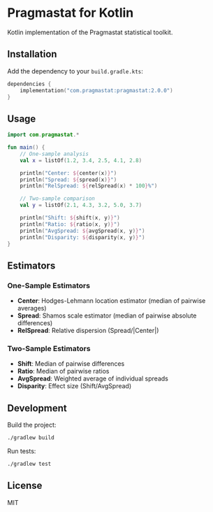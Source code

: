 # Pragmastat for Kotlin

Kotlin implementation of the Pragmastat statistical toolkit.

## Installation

Add the dependency to your `build.gradle.kts`:

```kotlin
dependencies {
    implementation("com.pragmastat:pragmastat:2.0.0")
}
```

## Usage

```kotlin
import com.pragmastat.*

fun main() {
    // One-sample analysis
    val x = listOf(1.2, 3.4, 2.5, 4.1, 2.8)

    println("Center: ${center(x)}")
    println("Spread: ${spread(x)}")
    println("RelSpread: ${relSpread(x) * 100}%")

    // Two-sample comparison
    val y = listOf(2.1, 4.3, 3.2, 5.0, 3.7)

    println("Shift: ${shift(x, y)}")
    println("Ratio: ${ratio(x, y)}")
    println("AvgSpread: ${avgSpread(x, y)}")
    println("Disparity: ${disparity(x, y)}")
}
```

## Estimators

### One-Sample Estimators

- **Center**: Hodges-Lehmann location estimator (median of pairwise averages)
- **Spread**: Shamos scale estimator (median of pairwise absolute differences)
- **RelSpread**: Relative dispersion (Spread/|Center|)

### Two-Sample Estimators

- **Shift**: Median of pairwise differences
- **Ratio**: Median of pairwise ratios
- **AvgSpread**: Weighted average of individual spreads
- **Disparity**: Effect size (Shift/AvgSpread)

## Development

Build the project:
```bash
./gradlew build
```

Run tests:
```bash
./gradlew test
```

## License

MIT